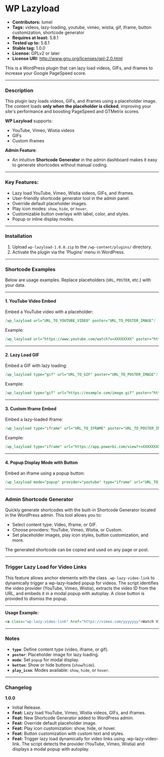 # WP Lazyload

* **Contributors:** lumel
* **Tags:** videos, lazy-loading, youtube, vimeo, wistia, gif, iframe, button customization, shortcode generator  
* **Requires at least:** 5.8.1  
* **Tested up to:** 5.8.1  
* **Stable tag:** 1.0.0  
* **License:** GPLv2 or later  
* **License URI:** http://www.gnu.org/licenses/gpl-2.0.html  

This is a WordPress plugin that can lazy load videos, GIFs, and iframes to increase your Google PageSpeed score.

---

### Description

This plugin lazy loads videos, GIFs, and iframes using a placeholder image. The content loads **only when the placeholder is clicked**, improving your site's performance and boosting PageSpeed and GTMetrix scores.

**WP Lazyload** supports:
- YouTube, Vimeo, Wistia videos  
- GIFs  
- Custom iframes  

**Admin Feature**:  
- An intuitive **Shortcode Generator** in the admin dashboard makes it easy to generate shortcodes without manual coding.  

---

### Key Features:
* Lazy load YouTube, Vimeo, Wistia videos, GIFs, and iframes.  
* User-friendly shortcode generator tool in the admin panel.  
* Override default placeholder images.  
* Play icon modes: `show`, `hide`, or `hover`.  
* Customizable button overlays with label, color, and styles.  
* Popup or inline display modes.

---

### Installation

1. Upload `wp-lazyload-1.0.0.zip` to the `/wp-content/plugins/` directory.  
2. Activate the plugin via the 'Plugins' menu in WordPress.  

---

### Shortcode Examples  

Below are usage examples. Replace placeholders (`URL`, `POSTER`, etc.) with your data.

---

#### 1. YouTube Video Embed  
Embed a YouTube video with a placeholder:  
```markdown
[wp_lazyload url="URL_TO_YOUTUBE_VIDEO" poster="URL_TO_POSTER_IMAGE"]
```

Example:  
```markdown
[wp_lazyload url="https://www.youtube.com/watch?v=XXXXXXXX" poster="https://example.com/image.jpg"]
```

---

#### 2. Lazy Load GIF  
Embed a GIF with lazy loading:  
```markdown
[wp_lazyload type="gif" url="URL_TO_GIF" poster="URL_TO_POSTER_IMAGE"]
```

Example:  
```markdown
[wp_lazyload type="gif" url="https://example.com/image.gif" poster="https://example.com/poster.jpg"]
```

---

#### 3. Custom Iframe Embed  
Embed a lazy-loaded iframe:  
```markdown
[wp_lazyload type="iframe" url="URL_TO_IFRAME" poster="URL_TO_POSTER_IMAGE"]
```

Example:  
```markdown
[wp_lazyload type="iframe" url="https://app.powerbi.com/view?r=XXXXXXXX" poster="https://example.com/poster.jpg"]
```

---

#### 4. Popup Display Mode with Button  
Embed an iframe using a popup button:  
```markdown
[wp_lazyload mode="popup" provider="youtube" type="iframe" url="URL_TO_IFRAME" poster="URL_TO_POSTER_IMAGE" play_icon="hover" button="show" button_label="Watch Now" button_text_color="#ffffff" button_bg_color="#0073e6"]
```

---

### Admin Shortcode Generator  
Quickly generate shortcodes with the built-in Shortcode Generator located in the WordPress admin. This tool allows you to:
- Select content type: Video, Iframe, or GIF.  
- Choose providers: YouTube, Vimeo, Wistia, or Custom.  
- Set placeholder images, play icon styles, button customization, and more.  

The generated shortcode can be copied and used on any page or post.

---
### Trigger Lazy Load for Video Links

This feature allows anchor elements with the class `.wp-lazy-video-link` to dynamically trigger a wp-lazy-loaded popup for videos. The script identifies the video provider (YouTube, Vimeo, Wistia), extracts the video ID from the URL, and embeds it in a modal popup with autoplay. A close button is provided to dismiss the popup.

---

**Usage Example:**
```html
<a class="wp-lazy-video-link" href="https://vimeo.com/yyyyyyy">Watch Video</a>
```

---

### Notes  
- **`type`**: Define content type (video, iframe, or gif).  
- **`poster`**: Placeholder image for lazy loading.  
- **`mode`**: Set `popup` for modal display.  
- **`button`**: Show or hide buttons (`show`/`hide`).  
- **`play_icon`**: Modes available: `show`, `hide`, or `hover`.

---

### Changelog  

**1.0.0**  
* Initial Release.  
* **Feat:** Lazy load YouTube, Vimeo, Wistia videos, GIFs, and iframes.  
* **Feat:** New Shortcode Generator added to WordPress admin.  
* **Feat:** Override default placeholder image.  
* **Feat:** Play icon customization: show, hide, or hover.  
* **Feat:** Button customization with custom text and styles.
* **Feat:** Trigger lazy load dynamically for video links using .wp-lazy-video-link. The script detects the provider (YouTube, Vimeo, Wistia) and displays a modal popup with autoplay.



